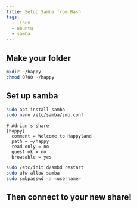 ```yaml
---
title: Setup Samba from Bash
tags: 
  - linux
  - ubuntu
  - samba
---
```


## Make your folder

```bash
mkdir ~/happy
chmod 0700 ~/happy
```

## Set up samba

```bash
sudo apt install samba
sudo nano /etc/samba/smb.conf
```

```
# Adrian's share
[happy]
  comment = Welcome to Happyland
  path = ~/happy
  read only = no
  guest ok = no
  browsable = yes
```

```bash
sudo /etc/init.d/smbd restart
sudo ufw allow samba
sudo smbpasswd -a <username>
```

## Then connect to your new share!
